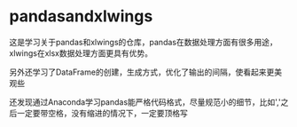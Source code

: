 # pandasandxlwings
这是学习关于pandas和xlwings的仓库，pandas在数据处理方面有很多用途，xlwings在xlsx数据处理方面更具有优势。


另外还学习了DataFrame的创建，生成方式，优化了输出的间隔，使看起来更美观些


还发现通过Anaconda学习pandas能严格代码格式，尽量规范小的细节，比如','之后一定要带空格，没有缩进的情况下，一定要顶格写

